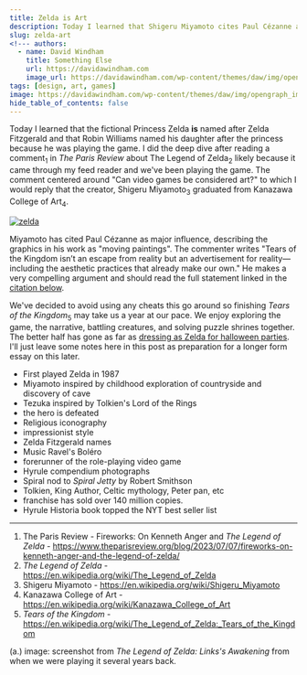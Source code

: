 ```yaml
---
title: Zelda is Art
description: Today I learned that Shigeru Miyamoto cites Paul Cézanne as a major influence.
slug: zelda-art
<!--- authors:
  - name: David Windham
    title: Something Else
    url: https://davidawindham.com
    image_url: https://davidawindham.com/wp-content/themes/daw/img/opengraph_image.jpg -->
tags: [design, art, games]
image: https://davidawindham.com/wp-content/themes/daw/img/opengraph_image.jpg
hide_table_of_contents: false
---
```


Today I learned that the fictional Princess Zelda **is** named after Zelda Fitzgerald and that Robin Williams named his daughter after the princess because he was playing the game. I did the deep dive after reading a comment<sub>1</sub> in _The Paris Review_ about The Legend of Zelda<sub>2</sub> likely because it came through my feed reader and we've been playing the game. The comment centered around "Can video games be considered art?" to which I would reply that the creator, Shigeru Miyamoto<sub>3</sub> graduated from Kanazawa College of Art<sub>4</sub>. 

<!--truncate-->

[![zelda](/img/zelda.jpg)](/img/zelda.jpg)

Miyamoto has cited Paul Cézanne as major influence, describing the graphics in his work as "moving paintings". The commenter writes "Tears of the Kingdom isn’t an escape from reality but an advertisement for reality—including the aesthetic practices that already make our own." He makes a very compelling argument and should read the full statement linked in the [citation below](https://www.theparisreview.org/blog/2023/07/07/fireworks-on-kenneth-anger-and-the-legend-of-zelda/). 

We've decided to avoid using any cheats this go around so finishing _Tears of the Kingdom_<sub>5</sub> may take us a year at our pace. We enjoy exploring the game, the narrative, battling creatures, and solving puzzle shrines together. The better half has gone as far as [dressing as Zelda for halloween parties](https://photo.davidwindham.com/#16396864529985/16403541192500). I'll just leave some notes here in this post as preparation for a longer form essay on this later.

- First played Zelda in 1987
- Miyamoto inspired by childhood exploration of countryside and discovery of cave
- Tezuka inspired by Tolkien's Lord of the Rings
- the hero is defeated
- Religious iconography
- impressionist style
- Zelda Fitzgerald names
- Music Ravel's Boléro
- forerunner of the role-playing video game
- Hyrule compendium photographs
- Spiral nod to _Spiral Jetty_ by Robert Smithson
- Tolkien, King Author, Celtic mythology, Peter pan, etc
- franchise has sold over 140 million copies. 
- Hyrule Historia book topped the NYT best seller list

---

1. The Paris Review - Fireworks: On Kenneth Anger and _The Legend of Zelda_ - <https://www.theparisreview.org/blog/2023/07/07/fireworks-on-kenneth-anger-and-the-legend-of-zelda/>
2. _The Legend of Zelda_ - <https://en.wikipedia.org/wiki/The_Legend_of_Zelda>
3. Shigeru Miyamoto - <https://en.wikipedia.org/wiki/Shigeru_Miyamoto>
4. Kanazawa College of Art - <https://en.wikipedia.org/wiki/Kanazawa_College_of_Art>
5. _Tears of the Kingdom_ - <https://en.wikipedia.org/wiki/The_Legend_of_Zelda:_Tears_of_the_Kingdom>

(a.) image: screenshot from _The Legend of Zelda: Links's Awakening_ from when we were playing it several years back.
